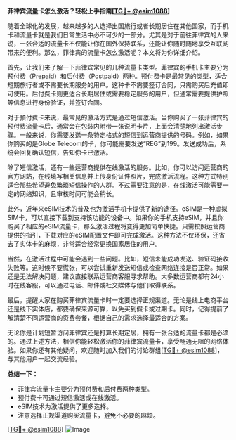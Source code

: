 **菲律宾流量卡怎么激活？轻松上手指南[[TG💪+ @esim1088](https://t.me/s/esim1088)]**

随着全球化的发展，越来越多的人选择出国旅行或者长期居住在其他国家，而手机卡和流量卡就是我们日常生活中必不可少的一部分。尤其是对于前往菲律宾的人来说，一张合适的流量卡不仅能让你在国外保持联系，还能让你随时随地享受互联网带来的便利。那么，菲律宾的流量卡怎么激活呢？本文将为你详细介绍。

首先，让我们来了解一下菲律宾常见的几种流量卡类型。菲律宾的手机卡主要分为预付费（Prepaid）和后付费（Postpaid）两种。预付费卡是最常见的类型，适合短期旅行者或不需要长期服务的用户。这种卡不需要签订合同，只需购买后充值即可使用。后付费卡则更适合长期居住或需要稳定服务的用户，但通常需要提供护照等信息进行身份验证，并签订合同。

对于预付费卡来说，最常见的激活方式是通过短信激活。当你购买了一张菲律宾的预付费流量卡后，通常会在包装内附带一张说明卡片，上面会清楚地列出激活步骤。一般来说，你需要发送一条特定格式的短信到运营商提供的号码。例如，如果你购买的是Globe Telecom的卡，你可能需要发送“REG”到199。发送成功后，系统会回复确认短信，告知你卡已激活。

除了短信激活，还有一些运营商提供在线激活的服务。比如，你可以访问运营商的官方网站，在线填写相关信息并上传身份证件照片，完成激活流程。这种方式特别适合那些希望避免繁琐短信操作的人群。不过需要注意的是，在线激活可能需要一定的网络知识，且审核时间可能会稍长。

此外，近年来eSIM技术的普及也为激活手机卡提供了新的途径。eSIM是一种虚拟SIM卡，可以直接下载到支持该功能的设备中。如果你的手机支持eSIM，并且你购买了相应的eSIM流量卡，那么激活过程将变得更加简单快捷。只需按照运营商提供的指引，下载对应的eSIM配置文件即可完成激活。这种方法不仅环保，还省去了实体卡的麻烦，非常适合经常更换国家居住的用户。

当然，在激活过程中可能会遇到一些问题。比如，短信未能成功发送、验证码接收失败等。这时候不要慌张，可以尝试重新发送短信或检查网络连接是否正常。如果还是无法解决问题，建议直接联系运营商客服寻求帮助。大多数运营商都有24小时在线客服，可以通过电话、邮件或社交媒体与他们取得联系。

最后，提醒大家在购买菲律宾流量卡时一定要选择正规渠道。无论是线上电商平台还是线下实体店，都要确保来源可靠，以免买到假卡或过期卡。同时，记得提前了解清楚不同运营商的资费套餐，根据自己的需求选择最适合的方案。

无论你是计划短暂访问菲律宾还是打算长期定居，拥有一张合适的流量卡都是必须的。通过上述方法，相信你能轻松激活你的菲律宾流量卡，享受畅通无阻的网络体验。如果你还有其他疑问，欢迎随时加入我们的讨论群组[[TG💪+ @esim1088](https://t.me/s/esim1088)]，与其他用户一起交流经验。

**总结一下：**
- 菲律宾流量卡主要分为预付费和后付费两种类型。
- 预付费卡可通过短信激活或在线激活。
- eSIM技术为激活提供了更多选择。
- 注意选择正规渠道购买流量卡，避免不必要的麻烦。

[[TG💪+ @esim1088](https://t.me/s/esim1088)] ![Image](https://i.postimg.cc/4NQfJmqS/Snipaste-2025-05-13-00-14-12.png)